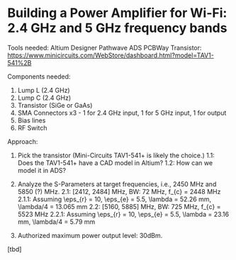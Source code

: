 # Building a Power Amplifier for Wi-Fi: 2.4 GHz and 5 GHz frequency bands

Tools needed: 
Altium Designer
Pathwave ADS
PCBWay
Transistor: https://www.minicircuits.com/WebStore/dashboard.html?model=TAV1-541%2B

Components needed:
1. Lump L (2.4 GHz)
2. Lump C (2.4 GHz)
3. Transistor (SiGe or GaAs)
4. SMA Connectors x3 - 1 for 2.4 GHz input, 1 for 5 GHz input, 1 for output
5. Bias lines
6. RF Switch

Approach: 
1. Pick the transistor (Mini-Circuits TAV1-541+ is likely the choice.)
1.1: Does the TAV1-541+ have a CAD model in Altium?
1.2: How can we model it in ADS?

2. Analyze the S-Parameters at target frequencies, i.e., 2450 MHz and 5850 (?) MHz. 
2.1: [2412, 2484] MHz, BW: 72 MHz, f_{c} = 2448 MHz
2.1.1: Assuming \eps_{r} = 10, \eps_{e} = 5.5, \lambda = 52.26 mm, \lambda/4 = 13.065 mm
2.2: [5160, 5885] MHz, BW: 725 MHz, f_{c} = 5523 MHz
2.2.1: Assuming \eps_{r} = 10, \eps_{e} = 5.5, \lambda = 23.16 mm, \lambda/4 = 5.79 mm
3. Authorized maximum power output level: 30dBm. 

[tbd]

